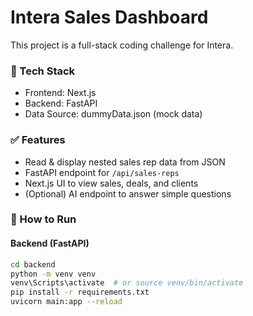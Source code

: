 # Intera Sales Dashboard

This project is a full-stack coding challenge for Intera.

### 🔧 Tech Stack
- Frontend: Next.js
- Backend: FastAPI
- Data Source: dummyData.json (mock data)

### ✅ Features
- Read & display nested sales rep data from JSON
- FastAPI endpoint for `/api/sales-reps`
- Next.js UI to view sales, deals, and clients
- (Optional) AI endpoint to answer simple questions

### 🚀 How to Run

#### Backend (FastAPI)
```bash
cd backend
python -m venv venv
venv\Scripts\activate  # or source venv/bin/activate
pip install -r requirements.txt
uvicorn main:app --reload
